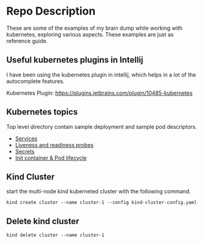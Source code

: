 # Repo Description


These are some of the examples of my brain dump while working with kubernetes, exploring various aspects.
These examples are just as reference guide.


Useful kubernetes plugins in Intellij
---

I have been using the kubernetes plugin in intellij, which helps in a lot of the autocomplete features. 

Kubernetes Plugin: https://plugins.jetbrains.com/plugin/10485-kubernetes


Kubernetes topics
--
Top level directory contain sample deployment and sample pod descriptors.

* [ Services ](kubernetes/services)
* [ Liveness  and readiness probes ](kubernetes/liveness-readiness-probes/)
* [ Secrets](kubernetes/secrets)
* [ Init container & Pod lifecycle](kubernetes/pod-lifecycle)

Kind Cluster
---
start the multi-node kind kuberneted cluster with the following command.
```shell
kind create cluster --name cluster-1 --config kind-cluster-config.yaml
```

Delete kind cluster
---

```shell
kind delete cluster --name cluster-1
```